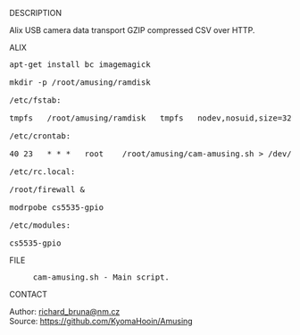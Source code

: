 
DESCRIPTION

Alix USB camera data transport GZIP compressed CSV over HTTP.

ALIX
<pre>
apt-get install bc imagemagick

mkdir -p /root/amusing/ramdisk

/etc/fstab:

tmpfs	/root/amusing/ramdisk	tmpfs	nodev,nosuid,size=32M	0	0

/etc/crontab:

40 23	* * *	root	/root/amusing/cam-amusing.sh > /dev/null 2>&1

/etc/rc.local:

/root/firewall &

modrpobe cs5535-gpio

/etc/modules:

cs5535-gpio
</pre>

FILE

<pre>
     cam-amusing.sh - Main script.
</pre>

CONTACT

Author: richard_bruna@nm.cz<br>
Source: https://github.com/KyomaHooin/Amusing
